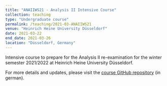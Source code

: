```yaml
---
title: "ANAIIWS21 - Analysis II Intensive Course"
collection: teaching
type: "Undergraduate course"
permalink: /teaching/2021-03-ANAIIWS21
venue: "Heinrich Heine University Düsseldorf"
date: 2021-03-22
end_date: 2021-03-26
location: "Düsseldorf, Germany"
---
```


Intensive course to prepare for the Analysis II re-examination for the winter semester 2021/2022 at Heinrich Heine University Düsseldorf.

For more details and updates, please visit the [course GitHub repository](https://github.com/JoKaBus/ANAIIWS21) (in german).
